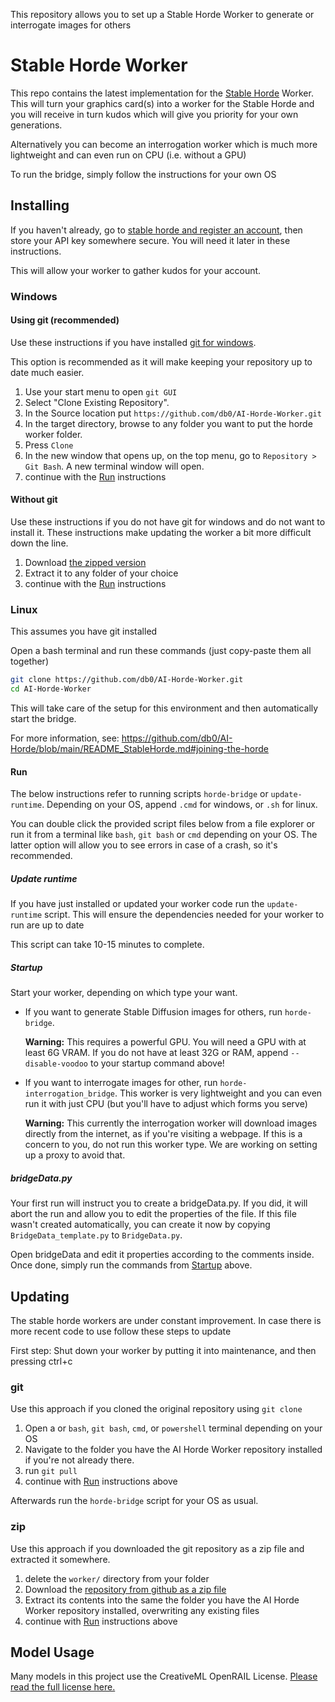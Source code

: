 This repository allows you to set up a Stable Horde Worker to generate or interrogate images for others

# Stable Horde Worker

This repo contains the latest implementation for the [Stable Horde](https://stablehorde.net) Worker. This will turn your graphics card(s) into a worker for the Stable Horde and you will receive in turn kudos which will give you priority for your own generations.

Alternatively you can become an interrogation worker which is much more lightweight and can even run on CPU (i.e. without a GPU)

To run the bridge, simply follow the instructions for your own OS

## Installing

If you haven't already, go to [stable horde and register an account](https://stablehorde.net/register), then store your API key somewhere secure. You will need it later in these instructions. 

This will allow your worker to gather kudos for your account.

### Windows

#### Using git (recommended)

Use these instructions if you have installed [git for windows](https://gitforwindows.org/).

This option is recommended as it will make keeping your repository up to date much easier.

1. Use your start menu to open `git GUI`
1. Select "Clone Existing Repository". 
1. In the Source location put `https://github.com/db0/AI-Horde-Worker.git`
1. In the target directory, browse to any folder you want to put the horde worker folder.
1. Press `Clone`
1. In the new window that opens up, on the top menu, go to `Repository > Git Bash`. A new terminal window will open.
1. continue with the [Run](#run) instructions

#### Without git

Use these instructions if you do not have git for windows and do not want to install it. These instructions make updating the worker a bit more difficult down the line.

1. Download [the zipped version](https://github.com/db0/AI-Horde-Worker/archive/refs/heads/main.zip)
1. Extract it to any folder of your choice
1. continue with the [Run](#run) instructions

### Linux

This assumes you have git installed

Open a bash terminal and run these commands (just copy-paste them all together)

```bash
git clone https://github.com/db0/AI-Horde-Worker.git
cd AI-Horde-Worker
```

This will take care of the setup for this environment and then automatically start the bridge.

For more information, see: https://github.com/db0/AI-Horde/blob/main/README_StableHorde.md#joining-the-horde


#### Run

The below instructions refer to running scripts `horde-bridge` or `update-runtime`. Depending on your OS, append `.cmd` for windows, or `.sh` for linux.

You can double click the provided script files below from a file explorer or run it from a terminal like `bash`, `git bash` or `cmd` depending on your OS. 
The latter option will allow you to see errors in case of a crash, so it's recommended.

##### Update runtime

If you have just installed or updated your worker code run the `update-runtime` script. This will ensure the dependencies needed for your worker to run are up to date

This script can take 10-15 minutes to complete.

##### Startup

Start your worker, depending on which type your want. 

* If you want to generate Stable Diffusion images for others, run `horde-bridge`.

    **Warning:** This requires a powerful GPU. You will need a GPU with at least 6G VRAM. If you do not have at least 32G or RAM, append `--disable-voodoo` to your startup command above!
* If you want to interrogate images for other, run `horde-interrogation_bridge`. This worker is very lightweight and you can even run it with just CPU (but you'll have to adjust which forms you serve)

    **Warning:** This currently the interrogation worker will download images directly from the internet, as if you're visiting a webpage. If this is a concern to you, do not run this worker type. We are working on setting up a proxy to avoid that.

##### bridgeData.py

Your first run will instruct you to create a bridgeData.py. If you did, it will abort the run and allow you to edit the properties of the file. If this file wasn't created automatically, you can create it now by copying `BridgeData_template.py` to `BridgeData.py`.

Open bridgeData and edit it properties according to the comments inside. Once done, simply run the commands from [Startup](#startup) above.

## Updating

The stable horde workers are under constant improvement. In case there is more recent code to use follow these steps to update

First step: Shut down your worker by putting it into maintenance, and then pressing ctrl+c

### git

Use this approach if you cloned the original repository using `git clone`

1. Open a or `bash`, `git bash`, `cmd`, or `powershell` terminal depending on your OS
1. Navigate to the folder you have the AI Horde Worker repository installed if you're not already there.
1. run `git pull`
1. continue with [Run](#run) instructions above

Afterwards run the `horde-bridge` script for your OS as usual.

### zip

Use this approach if you downloaded the git repository as a zip file and extracted it somewhere.


1. delete the `worker/` directory from your folder
1. Download the [repository from github as a zip file](https://github.com/db0/AI-Horde-Worker/archive/refs/heads/main.zip)
1. Extract its contents into the same the folder you have the AI Horde Worker repository installed, overwriting any existing files
1. continue with [Run](#run) instructions above

## Model Usage
Many models in this project use the CreativeML OpenRAIL License.  [Please read the full license here.](https://huggingface.co/spaces/CompVis/stable-diffusion-license)